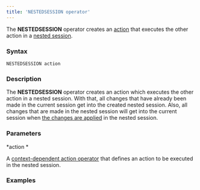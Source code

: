 ```yaml
---
title: 'NESTEDSESSION operator'
---
```


The **NESTEDSESSION** operator creates an [action](Actions.md) that executes the other action in a [nested session](New_session_NEWSESSION_NESTEDSESSION.md#Newsession(NEWSESSION,NESTEDSESSION)-nested).

### Syntax

    NESTEDSESSION action 

### Description

The **NESTEDSESSION** operator creates an action which executes the other action in a nested session. With that, all changes that have already been made in the current session get into the created nested session. Also, all changes that are made in the nested session will get into the current session when [the changes are applied](Apply_changes_APPLY.md) in the nested session.

### Parameters

*action *

A [context-dependent action operator](Action_operator.md#Actionoperator-contextdependent) that defines an action to be executed in the nested session.

### Examples



  
